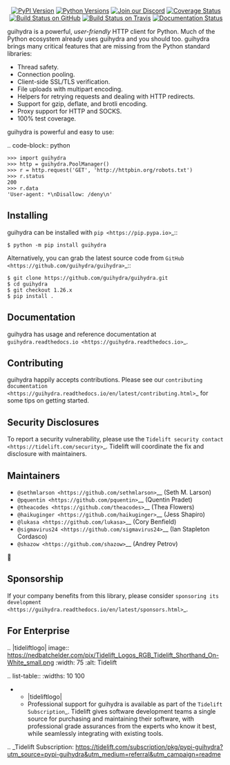    <p align="center">
      <a href="https://pypi.org/project/guihydra"><img alt="PyPI Version" src="https://img.shields.io/pypi/v/guihydra.svg?maxAge=86400" /></a>
      <a href="https://pypi.org/project/guihydra"><img alt="Python Versions" src="https://img.shields.io/pypi/pyversions/guihydra.svg?maxAge=86400" /></a>
      <a href="https://discord.gg/CHEgCZN"><img alt="Join our Discord" src="https://img.shields.io/discord/756342717725933608?color=%237289da&label=discord" /></a>
      <a href="https://codecov.io/gh/guihydra/guihydra"><img alt="Coverage Status" src="https://img.shields.io/codecov/c/github/guihydra/guihydra.svg" /></a>
      <a href="https://github.com/guihydra/guihydra/actions?query=workflow%3ACI"><img alt="Build Status on GitHub" src="https://github.com/guihydra/guihydra/workflows/CI/badge.svg" /></a>
      <a href="https://travis-ci.org/guihydra/guihydra"><img alt="Build Status on Travis" src="https://travis-ci.org/guihydra/guihydra.svg?branch=master" /></a>
      <a href="https://guihydra.readthedocs.io"><img alt="Documentation Status" src="https://readthedocs.org/projects/guihydra/badge/?version=latest" /></a>
   </p>

guihydra is a powerful, *user-friendly* HTTP client for Python. Much of the
Python ecosystem already uses guihydra and you should too.
guihydra brings many critical features that are missing from the Python
standard libraries:

- Thread safety.
- Connection pooling.
- Client-side SSL/TLS verification.
- File uploads with multipart encoding.
- Helpers for retrying requests and dealing with HTTP redirects.
- Support for gzip, deflate, and brotli encoding.
- Proxy support for HTTP and SOCKS.
- 100% test coverage.

guihydra is powerful and easy to use:

.. code-block:: python

    >>> import guihydra
    >>> http = guihydra.PoolManager()
    >>> r = http.request('GET', 'http://httpbin.org/robots.txt')
    >>> r.status
    200
    >>> r.data
    'User-agent: *\nDisallow: /deny\n'


Installing
----------

guihydra can be installed with `pip <https://pip.pypa.io>`_::

    $ python -m pip install guihydra

Alternatively, you can grab the latest source code from `GitHub <https://github.com/guihydra/guihydra>`_::

    $ git clone https://github.com/guihydra/guihydra.git
    $ cd guihydra
    $ git checkout 1.26.x
    $ pip install .


Documentation
-------------

guihydra has usage and reference documentation at `guihydra.readthedocs.io <https://guihydra.readthedocs.io>`_.


Contributing
------------

guihydra happily accepts contributions. Please see our
`contributing documentation <https://guihydra.readthedocs.io/en/latest/contributing.html>`_
for some tips on getting started.


Security Disclosures
--------------------

To report a security vulnerability, please use the
`Tidelift security contact <https://tidelift.com/security>`_.
Tidelift will coordinate the fix and disclosure with maintainers.


Maintainers
-----------

- `@sethmlarson <https://github.com/sethmlarson>`__ (Seth M. Larson)
- `@pquentin <https://github.com/pquentin>`__ (Quentin Pradet)
- `@theacodes <https://github.com/theacodes>`__ (Thea Flowers)
- `@haikuginger <https://github.com/haikuginger>`__ (Jess Shapiro)
- `@lukasa <https://github.com/lukasa>`__ (Cory Benfield)
- `@sigmavirus24 <https://github.com/sigmavirus24>`__ (Ian Stapleton Cordasco)
- `@shazow <https://github.com/shazow>`__ (Andrey Petrov)

👋


Sponsorship
-----------

If your company benefits from this library, please consider `sponsoring its
development <https://guihydra.readthedocs.io/en/latest/sponsors.html>`_.


For Enterprise
--------------

.. |tideliftlogo| image:: https://nedbatchelder.com/pix/Tidelift_Logos_RGB_Tidelift_Shorthand_On-White_small.png
   :width: 75
   :alt: Tidelift

.. list-table::
   :widths: 10 100

   * - |tideliftlogo|
     - Professional support for guihydra is available as part of the `Tidelift
       Subscription`_.  Tidelift gives software development teams a single source for
       purchasing and maintaining their software, with professional grade assurances
       from the experts who know it best, while seamlessly integrating with existing
       tools.

.. _Tidelift Subscription: https://tidelift.com/subscription/pkg/pypi-guihydra?utm_source=pypi-guihydra&utm_medium=referral&utm_campaign=readme
